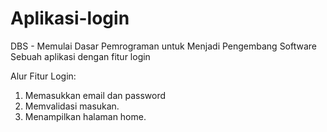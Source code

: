 # Aplikasi-login
DBS - Memulai Dasar Pemrograman untuk Menjadi Pengembang Software
Sebuah aplikasi dengan fitur login

Alur Fitur Login:
1. Memasukkan email dan password
2. Memvalidasi masukan.
3. Menampilkan halaman home.
